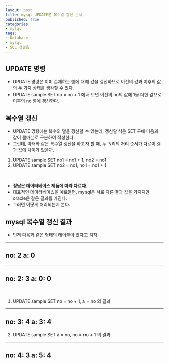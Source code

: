 ```yaml
---
layout: post
title: mysql UPDATE문 복수열 갱신 순서
published: True
categories: 
- mysql
tags:
- Database
- mysql
- SQL 첫걸음
---
```



## UPDATE 명령
* UPDATE 명령은 이미 존재하는 행에 대해 값을 갱신하므로 이전의 값과 이후의 값의 두 가지 상태를 생각할 수 있다.
* UPDATE sample SET no = no + 1 에서 보면 이전의 no의 값에 1을 더한 값으로 이후의 no 열에 갱신한다.


## 복수열 갱신
* UPDATE 명령에는 복수의 열을 갱신할 수 있는데, 갱신할 식은 SET 구에 다음과 같이 콤마(,)로 구분하여 작성한다.
* 그런데, 아래와 같은 복수열 갱신을 하고자 할 때, 두 쿼리의 처리 순서가 다르며 결과 값에 차이가 있을까.
1. UPDATE sample SET no1 = no1 + 1, no2 = no1
2. UPDATE sample SET no2 = no1, no1 = no1 + 1
<br/>

* **정답은 데이터베이스 제품에 따라 다르다.**
* 대표적인 데이터베이스을 예로들면, mysql은 서로 다른 결과 값을 가지지만 oracle은 같은 결과를 가진다.
* 그러면 어떻게 처리되는지 본다.

## mysql 복수열 갱신 결과
* 먼저 다음과 같은 형태의 테이블이 있다고 치자.
---
no: 2
a: 0
---

---
no: 2: 3
a: 0: 0
---
<br/>

1. UPDATE sample SET no = no + 1, a = no 의 결과  
---
no: 3: 4
a: 3: 4
---

2. UPDATE sample SET a = no, no = no + 1 의 결과  
---
no: 4: 3
a: 5: 4
---
